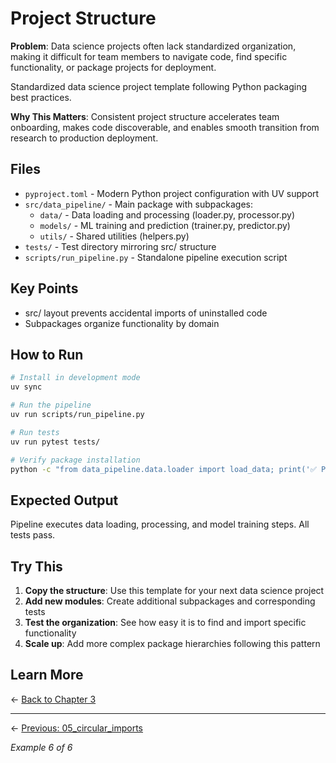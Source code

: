 # Project Structure

**Problem**: Data science projects often lack standardized organization, making it difficult for team members to navigate code, find specific functionality, or package projects for deployment.

Standardized data science project template following Python packaging best practices.

**Why This Matters**: Consistent project structure accelerates team onboarding, makes code discoverable, and enables smooth transition from research to production deployment.

## Files

- `pyproject.toml` - Modern Python project configuration with UV support
- `src/data_pipeline/` - Main package with subpackages:
  - `data/` - Data loading and processing (loader.py, processor.py)
  - `models/` - ML training and prediction (trainer.py, predictor.py)
  - `utils/` - Shared utilities (helpers.py)
- `tests/` - Test directory mirroring src/ structure
- `scripts/run_pipeline.py` - Standalone pipeline execution script

## Key Points

- src/ layout prevents accidental imports of uninstalled code
- Subpackages organize functionality by domain

## How to Run

```bash
# Install in development mode
uv sync

# Run the pipeline
uv run scripts/run_pipeline.py

# Run tests
uv run pytest tests/

# Verify package installation
python -c "from data_pipeline.data.loader import load_data; print('✅ Package installed correctly')"
```

## Expected Output

Pipeline executes data loading, processing, and model training steps. All tests pass.

## Try This

1. **Copy the structure**: Use this template for your next data science project
2. **Add new modules**: Create additional subpackages and corresponding tests
3. **Test the organization**: See how easy it is to find and import specific functionality
4. **Scale up**: Add more complex package hierarchies following this pattern

## Learn More

← [Back to Chapter 3](../README.md)

---

← [Previous: 05_circular_imports](../05_circular_imports/README.md)

*Example 6 of 6*